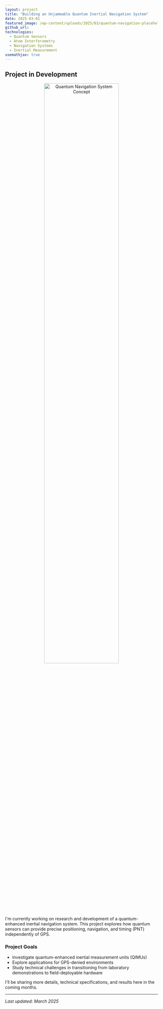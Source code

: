 ```yaml
---
layout: project
title: "Building an Unjammable Quantum Inertial Navigation System"
date: 2025-03-01
featured_image: /wp-content/uploads/2025/03/quantum-navigation-placeholder.png
github_url: 
technologies:
  - Quantum Sensors
  - Atom Interferometry
  - Navigation Systems
  - Inertial Measurement
usemathjax: true
---
```


## Project in Development

<div style="text-align:center">
<img src="/wp-content/uploads/2025/03/quantum-navigation-concept.png" alt="Quantum Navigation System Concept" style="width: 70%; height: auto;">
</div>

I'm currently working on research and development of a quantum-enhanced inertial navigation system. This project explores how quantum sensors can provide precise positioning, navigation, and timing (PNT) independently of GPS.

### Project Goals

- Investigate quantum-enhanced inertial measurement units (QIMUs)
- Explore applications for GPS-denied environments
- Study technical challenges in transitioning from laboratory demonstrations to field-deployable hardware

I'll be sharing more details, technical specifications, and results here in the coming months.

---

*Last updated: March 2025*